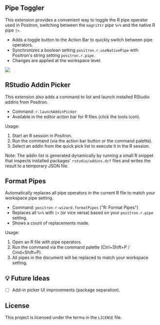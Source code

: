 ## Pipe Toggler

This extension provides a convenient way to toggle the R pipe operator used in Positron, switching between the `magrittr` pipe `%>%` and the native R pipe `|>`.

- Adds a toggle button to the Action Bar to quickly switch between pipe operators.
- Synchronizes a boolean setting `positron.r.useNativePipe` with Positron's string setting `positron.r.pipe`.
- Changes are applied at the workspace level.

![](https://raw.githubusercontent.com/ntluong95/positron-r-wizard/refs/heads/main/resources/screenshot.png)

## RStudio Addin Picker

This extension also adds a command to list and launch installed RStudio addins from Positron.

- Command: `r.launchAddinPicker`
- Available in the editor action bar for R files (click the tools icon).

Usage:

1. Start an R session in Positron.
2. Run the command (via the action bar button or the command palette).
3. Select an addin from the quick pick list to execute it in the R session.

Note: The addin list is generated dynamically by running a small R snippet that inspects installed packages' `rstudio/addins.dcf` files and writes the result to a temporary JSON file.

## Format Pipes

Automatically replaces all pipe operators in the current R file to match your workspace pipe setting.

- Command: `positron-r-wizard.formatPipes` ("R: Format Pipes")
- Replaces all `%>%` with `|>` (or vice versa) based on your `positron.r.pipe` setting.
- Shows a count of replacements made.

Usage:

1. Open an R file with pipe operators.
2. Run the command via the command palette (Ctrl+Shift+P / Cmd+Shift+P).
3. All pipes in the document will be replaced to match your workspace setting.

## 💡 Future Ideas

- [ ] Add-in picker UI improvements (package separation).

## License

This project is licensed under the terms in the `LICENSE` file.
